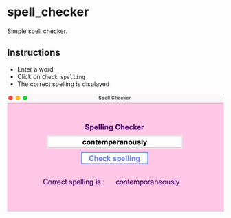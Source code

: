 # spell_checker

Simple spell checker.

## Instructions

- Enter a word
- Click on `Check spelling`
- The correct spelling is displayed

![spellchecker](assets/spellchecker.png)